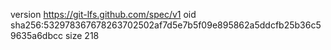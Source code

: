 version https://git-lfs.github.com/spec/v1
oid sha256:532978367678263702502af7d5e7b5f09e895862a5ddcfb25b36c59635a6dbcc
size 218

